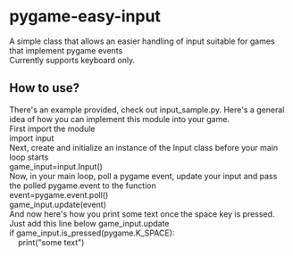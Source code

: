 # pygame-easy-input
A simple class that allows an easier handling of input suitable for games that implement pygame events  
Currently supports keyboard only.
## How to use?
There's an example provided, check out input_sample.py. Here's a general idea of how you can implement this module into your game.  
First import the module  
import input  
Next, create and initialize an instance of the Input class before your main loop starts  
game_input=input.Input()  
Now, in your main loop, poll a pygame event, update your input and pass the polled pygame.event to the function  
event=pygame.event.poll()  
game_input.update(event)  
And now here's how you print some text once the space key is pressed. Just add this line below game_input.update  
if game_input.is_pressed(pygame.K_SPACE):  
&nbsp;&nbsp;&nbsp;&nbsp;print("some text")